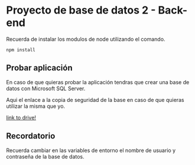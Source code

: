 # Proyecto de base de datos 2 - Back-end

Recuerda de instalar los modulos de node utilizando el comando.

``
npm install
``
## Probar aplicación

En caso de que quieras probar la aplicación tendras que crear una base de datos con Microsoft SQL Server.

Aqui el enlace a la copia de seguridad de la base en caso de que quieras utilizar la misma que yo.

[link to drive!](https://drive.google.com/drive/folders/1qUfGRu0biFm0itUF_gaAN0KYzIOXBE-t?usp=sharing)

## Recordatorio
Recuerda cambiar en las variables de entorno el nombre de usuario y contraseña de la base de datos.